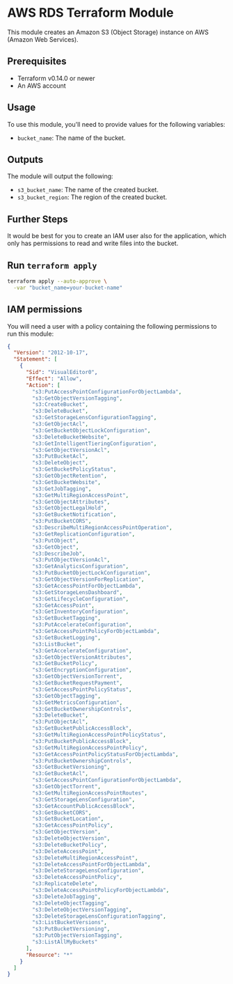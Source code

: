 # AWS RDS Terraform Module

This module creates an Amazon S3 (Object Storage) instance on AWS (Amazon Web Services).

## Prerequisites

- Terraform v0.14.0 or newer
- An AWS account

## Usage

To use this module, you'll need to provide values for the following variables:

- `bucket_name`: The name of the bucket.

## Outputs

The module will output the following:

- `s3_bucket_name`: The name of the created bucket.
- `s3_bucket_region`: The region of the created bucket.

## Further Steps

It would be best for you to create an IAM user also for the application, which only has permissions to read and write files into the bucket.

## Run `terraform apply`

```bash
terraform apply --auto-approve \
  -var "bucket_name=your-bucket-name"
```

## IAM permissions

You will need a user with a policy containing the following permissions to run this module:
```json
{
  "Version": "2012-10-17",
  "Statement": [
    {
      "Sid": "VisualEditor0",
      "Effect": "Allow",
      "Action": [
        "s3:PutAccessPointConfigurationForObjectLambda",
        "s3:GetObjectVersionTagging",
        "s3:CreateBucket",
        "s3:DeleteBucket",
        "s3:GetStorageLensConfigurationTagging",
        "s3:GetObjectAcl",
        "s3:GetBucketObjectLockConfiguration",
        "s3:DeleteBucketWebsite",
        "s3:GetIntelligentTieringConfiguration",
        "s3:GetObjectVersionAcl",
        "s3:PutBucketAcl",
        "s3:DeleteObject",
        "s3:GetBucketPolicyStatus",
        "s3:GetObjectRetention",
        "s3:GetBucketWebsite",
        "s3:GetJobTagging",
        "s3:GetMultiRegionAccessPoint",
        "s3:GetObjectAttributes",
        "s3:GetObjectLegalHold",
        "s3:GetBucketNotification",
        "s3:PutBucketCORS",
        "s3:DescribeMultiRegionAccessPointOperation",
        "s3:GetReplicationConfiguration",
        "s3:PutObject",
        "s3:GetObject",
        "s3:DescribeJob",
        "s3:PutObjectVersionAcl",
        "s3:GetAnalyticsConfiguration",
        "s3:PutBucketObjectLockConfiguration",
        "s3:GetObjectVersionForReplication",
        "s3:GetAccessPointForObjectLambda",
        "s3:GetStorageLensDashboard",
        "s3:GetLifecycleConfiguration",
        "s3:GetAccessPoint",
        "s3:GetInventoryConfiguration",
        "s3:GetBucketTagging",
        "s3:PutAccelerateConfiguration",
        "s3:GetAccessPointPolicyForObjectLambda",
        "s3:GetBucketLogging",
        "s3:ListBucket",
        "s3:GetAccelerateConfiguration",
        "s3:GetObjectVersionAttributes",
        "s3:GetBucketPolicy",
        "s3:GetEncryptionConfiguration",
        "s3:GetObjectVersionTorrent",
        "s3:GetBucketRequestPayment",
        "s3:GetAccessPointPolicyStatus",
        "s3:GetObjectTagging",
        "s3:GetMetricsConfiguration",
        "s3:GetBucketOwnershipControls",
        "s3:DeleteBucket",
        "s3:PutObjectAcl",
        "s3:GetBucketPublicAccessBlock",
        "s3:GetMultiRegionAccessPointPolicyStatus",
        "s3:PutBucketPublicAccessBlock",
        "s3:GetMultiRegionAccessPointPolicy",
        "s3:GetAccessPointPolicyStatusForObjectLambda",
        "s3:PutBucketOwnershipControls",
        "s3:GetBucketVersioning",
        "s3:GetBucketAcl",
        "s3:GetAccessPointConfigurationForObjectLambda",
        "s3:GetObjectTorrent",
        "s3:GetMultiRegionAccessPointRoutes",
        "s3:GetStorageLensConfiguration",
        "s3:GetAccountPublicAccessBlock",
        "s3:GetBucketCORS",
        "s3:GetBucketLocation",
        "s3:GetAccessPointPolicy",
        "s3:GetObjectVersion",
        "s3:DeleteObjectVersion",
        "s3:DeleteBucketPolicy",
        "s3:DeleteAccessPoint",
        "s3:DeleteMultiRegionAccessPoint",
        "s3:DeleteAccessPointForObjectLambda",
        "s3:DeleteStorageLensConfiguration",
        "s3:DeleteAccessPointPolicy",
        "s3:ReplicateDelete",
        "s3:DeleteAccessPointPolicyForObjectLambda",
        "s3:DeleteJobTagging",
        "s3:DeleteObjectTagging",
        "s3:DeleteObjectVersionTagging",
        "s3:DeleteStorageLensConfigurationTagging",
        "s3:ListBucketVersions",
        "s3:PutBucketVersioning",
        "s3:PutObjectVersionTagging",
        "s3:ListAllMyBuckets"
      ],
      "Resource": "*"
    }
  ]
}
```

